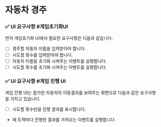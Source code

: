 # 자동차 경주

### ✅ UI 요구사항 #게임초기화UI

먼저 게임초기화 UI에서 필요한 요구사항은 디음과 같습니다.

- [ ] 경주할 자동차 이름을 입력받아야 합니다.
- [ ] 시도할 횟수를 입력받아야 합니다.
- [ ] 자동차 이름을 초기화 시켜주는 이벤트를 실행합니다.
- [ ] 시도할 횟수를 초기화 시켜주는 이벤트를 실행합니다.

### ✅ UI 요구사항 #게임 진행 UI

게임 진행 UI는 참가한 자동차의 이동결과를 보여주는 화면으로 다음과 같은 요구사항을 가지고 있습니다.

- [ ] 시도할 횟수만큼 진행 결과를 표시합니다.
- 매 트랙마다 진행한 결과를 가져오는 이벤트를 실행합니다.